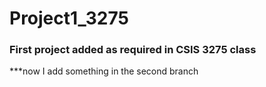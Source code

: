 # Project1_3275

### First project added as required in CSIS 3275 class

***now I add something in the second branch

